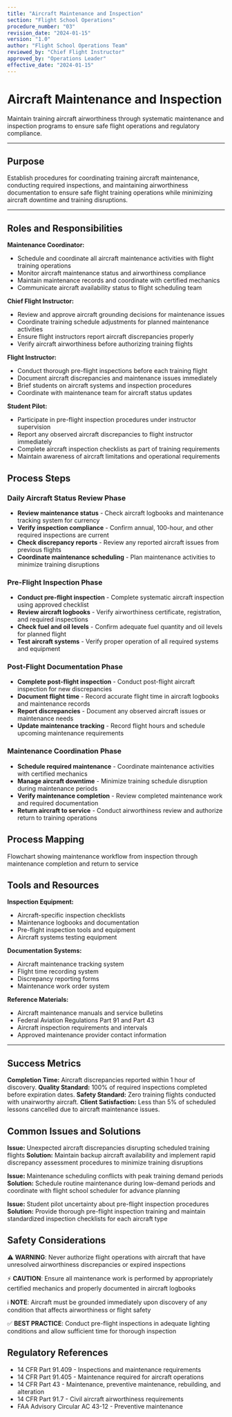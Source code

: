 ```yaml
---
title: "Aircraft Maintenance and Inspection"
section: "Flight School Operations"
procedure_number: "03"
revision_date: "2024-01-15"
version: "1.0"
author: "Flight School Operations Team"
reviewed_by: "Chief Flight Instructor"
approved_by: "Operations Leader"
effective_date: "2024-01-15"
---
```


# Aircraft Maintenance and Inspection

Maintain training aircraft airworthiness through systematic maintenance and inspection programs to ensure safe flight operations and regulatory compliance.

_____________________________________________________________________________________________

## Purpose

Establish procedures for coordinating training aircraft maintenance, conducting required inspections, and maintaining airworthiness documentation to ensure safe flight training operations while minimizing aircraft downtime and training disruptions.

_____________________________________________________________________________________________

## Roles and Responsibilities

**Maintenance Coordinator:**

- Schedule and coordinate all aircraft maintenance activities with flight training operations
- Monitor aircraft maintenance status and airworthiness compliance
- Maintain maintenance records and coordinate with certified mechanics
- Communicate aircraft availability status to flight scheduling team

**Chief Flight Instructor:**

- Review and approve aircraft grounding decisions for maintenance issues
- Coordinate training schedule adjustments for planned maintenance activities
- Ensure flight instructors report aircraft discrepancies properly
- Verify aircraft airworthiness before authorizing training flights

**Flight Instructor:**

- Conduct thorough pre-flight inspections before each training flight
- Document aircraft discrepancies and maintenance issues immediately
- Brief students on aircraft systems and inspection procedures
- Coordinate with maintenance team for aircraft status updates

**Student Pilot:**

- Participate in pre-flight inspection procedures under instructor supervision
- Report any observed aircraft discrepancies to flight instructor immediately
- Complete aircraft inspection checklists as part of training requirements
- Maintain awareness of aircraft limitations and operational requirements

## Process Steps

### Daily Aircraft Status Review Phase

- **Review maintenance status** - Check aircraft logbooks and maintenance tracking system for currency
- **Verify inspection compliance** - Confirm annual, 100-hour, and other required inspections are current
- **Check discrepancy reports** - Review any reported aircraft issues from previous flights
- **Coordinate maintenance scheduling** - Plan maintenance activities to minimize training disruptions

### Pre-Flight Inspection Phase

- **Conduct pre-flight inspection** - Complete systematic aircraft inspection using approved checklist
- **Review aircraft logbooks** - Verify airworthiness certificate, registration, and required inspections
- **Check fuel and oil levels** - Confirm adequate fuel quantity and oil levels for planned flight
- **Test aircraft systems** - Verify proper operation of all required systems and equipment

### Post-Flight Documentation Phase

- **Complete post-flight inspection** - Conduct post-flight aircraft inspection for new discrepancies
- **Document flight time** - Record accurate flight time in aircraft logbooks and maintenance records
- **Report discrepancies** - Document any observed aircraft issues or maintenance needs
- **Update maintenance tracking** - Record flight hours and schedule upcoming maintenance requirements

### Maintenance Coordination Phase

- **Schedule required maintenance** - Coordinate maintenance activities with certified mechanics
- **Manage aircraft downtime** - Minimize training schedule disruption during maintenance periods
- **Verify maintenance completion** - Review completed maintenance work and required documentation
- **Return aircraft to service** - Conduct airworthiness review and authorize return to training operations

## Process Mapping

Flowchart showing maintenance workflow from inspection through maintenance completion and return to service

## Tools and Resources

**Inspection Equipment:**

- Aircraft-specific inspection checklists
- Maintenance logbooks and documentation
- Pre-flight inspection tools and equipment
- Aircraft systems testing equipment

**Documentation Systems:**

- Aircraft maintenance tracking system
- Flight time recording system
- Discrepancy reporting forms
- Maintenance work order system

**Reference Materials:**

- Aircraft maintenance manuals and service bulletins
- Federal Aviation Regulations Part 91 and Part 43
- Aircraft inspection requirements and intervals
- Approved maintenance provider contact information

_____________________________________________________________________________________________

## Success Metrics

**Completion Time:** Aircraft discrepancies reported within 1 hour of discovery.
**Quality Standard:** 100% of required inspections completed before expiration dates.
**Safety Standard:** Zero training flights conducted with unairworthy aircraft.
**Client Satisfaction:** Less than 5% of scheduled lessons cancelled due to aircraft maintenance issues.

## Common Issues and Solutions

**Issue:** Unexpected aircraft discrepancies disrupting scheduled training flights
**Solution:** Maintain backup aircraft availability and implement rapid discrepancy assessment procedures to minimize training disruptions

**Issue:** Maintenance scheduling conflicts with peak training demand periods
**Solution:** Schedule routine maintenance during low-demand periods and coordinate with flight school scheduler for advance planning

**Issue:** Student pilot uncertainty about pre-flight inspection procedures
**Solution:** Provide thorough pre-flight inspection training and maintain standardized inspection checklists for each aircraft type

## Safety Considerations

⚠️ **WARNING**: Never authorize flight operations with aircraft that have unresolved airworthiness discrepancies or expired inspections

⚡ **CAUTION**: Ensure all maintenance work is performed by appropriately certified mechanics and properly documented in aircraft logbooks

ℹ️ **NOTE**: Aircraft must be grounded immediately upon discovery of any condition that affects airworthiness or flight safety

✅ **BEST PRACTICE**: Conduct pre-flight inspections in adequate lighting conditions and allow sufficient time for thorough inspection

## Regulatory References

- 14 CFR Part 91.409 - Inspections and maintenance requirements
- 14 CFR Part 91.405 - Maintenance required for aircraft operations
- 14 CFR Part 43 - Maintenance, preventive maintenance, rebuilding, and alteration
- 14 CFR Part 91.7 - Civil aircraft airworthiness requirements
- FAA Advisory Circular AC 43-12 - Preventive maintenance
